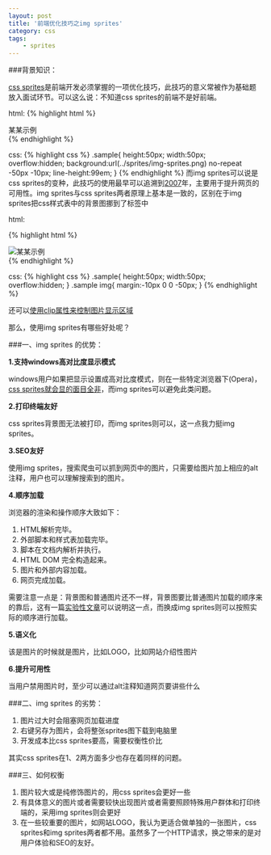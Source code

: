 ```yaml
---
layout: post
title: '前端优化技巧之img sprites'
category: css
tags:
    - sprites
---
```


###背景知识：

<a href="http://www.alistapart.com/articles/sprites" target="_blank">css sprites</a>是前端开发必须掌握的一项优化技巧，此技巧的意义常被作为基础题放入面试环节。可以这么说：不知道css sprites的前端不是好前端。

html:
{% highlight html %}
<div class="sample">某某示例</div>
{% endhighlight %}

css:
{% highlight css %}
.sample{
    height:50px;
    width:50px;
    overflow:hidden;
    background:url(../sprites/img-sprites.png) no-repeat -50px -10px;
    line-height:99em;
}
{% endhighlight %}
而img sprites可以说是css sprites的变种，此技巧的使用最早可以追溯到<a href="http://learningtheworld.eu/2007/foreground-sprites/" target="_blank">2007</a>年，主要用于提升网页的可用性。img sprites与css sprites两者原理上基本是一致的，区别在于img sprites把css样式表中的背景图挪到了<img>标签中

html:

{% highlight html %}
<div class="sample">
    <img src="../sprites/img-sprites.png" alt="某某示例" />
</div>
{% endhighlight %}

css:
{% highlight css %}
.sample{
    height:50px;
    width:50px;
    overflow:hidden;
}
.sample img{
    margin:-10px 0 0 -50px;
}
{% endhighlight %}

还可以<a href="http://www.kavoir.com/2009/01/extended-css-sprites-for-foreground-images-img.html" target="_blank">使用clip属性来控制图片显示区域</a>

那么，使用img sprites有哪些好处呢？

###一、img sprites 的优势：

**1.支持windows高对比度显示模式**

windows用户如果把显示设置成高对比度模式，则在一些特定浏览器下(Opera)，<a href="http://www.artzstudio.com/2010/04/img-sprites-high-contrast/" target="_blank">css sprites就会显的面目全非</a>，而img sprites可以避免此类问题。

**2.打印终端友好**

css sprites背景图无法被打印，而img sprites则可以，这一点我力挺img sprites。

**3.SEO友好**

使用img sprites，搜索爬虫可以抓到网页中的图片，只需要给图片加上相应的alt注释，用户也可以理解搜索到的图片。

**4.顺序加载**

浏览器的渲染和操作顺序大致如下：

1. HTML解析完毕。
2. 外部脚本和样式表加载完毕。
3. 脚本在文档内解析并执行。
4. HTML DOM 完全构造起来。
5. 图片和外部内容加载。
6. 网页完成加载。

需要注意一点是：背景图和普通图片还不一样，背景图要比普通图片加载的顺序来的靠后，这有一篇<a href="http://ons.javaeye.com/blog/687850" target="_blank">实验性文章</a>可以说明这一点，而换成img sprites则可以按照实际的顺序进行加载。

**5.语义化**

该是图片的时候就是图片，比如LOGO，比如网站介绍性图片

**6.提升可用性**

当用户禁用图片时，至少可以通过alt注释知道网页要讲些什么

###二、img sprites 的劣势：

1. 图片过大时会阻塞网页加载进度
2. 右键另存为图片，会将整张sprites图下载到电脑里
3. 开发成本比css sprites要高，需要权衡性价比

其实css sprites在1、2两方面多少也存在着同样的问题。

###三、如何权衡

1. 图片较大或是纯修饰图片的，用css sprites会更好一些
2. 有具体意义的图片或者需要较快出现图片或者需要照顾特殊用户群体和打印终端的，采用img sprites则会更好
3. 在一些较重要的图片，如网站LOGO，我认为更适合做单独的一张图片，css sprites和img sprites两者都不用。虽然多了一个HTTP请求，换之带来的是对用户体验和SEO的友好。

